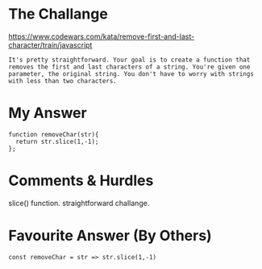 # The Challange

https://www.codewars.com/kata/remove-first-and-last-character/train/javascript

```
It's pretty straightforward. Your goal is to create a function that removes the first and last characters of a string. You're given one parameter, the original string. You don't have to worry with strings with less than two characters.

```

# My Answer

```
function removeChar(str){
  return str.slice(1,-1);
};
```

# Comments & Hurdles

slice() function. straightforward challange.

# Favourite Answer (By Others)

```
const removeChar = str => str.slice(1,-1)
```
